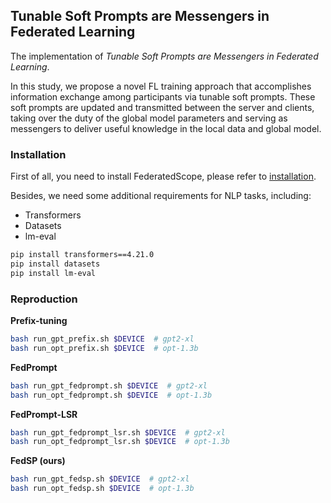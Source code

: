 ## Tunable Soft Prompts are Messengers in Federated Learning
The implementation of *Tunable Soft Prompts are Messengers in Federated Learning*.

In this study, we propose a novel FL training approach that accomplishes information exchange among participants via tunable soft prompts.
These soft prompts are updated and transmitted between the server and clients, taking over the duty of the global model parameters and serving as messengers to deliver useful knowledge in the local data and global model.

### Installation
First of all, you need to install FederatedScope, please refer to [installation](https://github.com/alibaba/FederatedScope#step-1-installation).

Besides, we need some additional requirements for NLP tasks, including:
* Transformers
* Datasets
* lm-eval

```bash
pip install transformers==4.21.0
pip install datasets
pip install lm-eval
```

### Reproduction
**Prefix-tuning**
```bash
bash run_gpt_prefix.sh $DEVICE  # gpt2-xl
bash run_opt_prefix.sh $DEVICE  # opt-1.3b
```

**FedPrompt**
```bash
bash run_gpt_fedprompt.sh $DEVICE  # gpt2-xl
bash run_opt_fedprompt.sh $DEVICE  # opt-1.3b
```

**FedPrompt-LSR**
```bash
bash run_gpt_fedprompt_lsr.sh $DEVICE  # gpt2-xl
bash run_opt_fedprompt_lsr.sh $DEVICE  # opt-1.3b
```

**FedSP (ours)**
```bash
bash run_gpt_fedsp.sh $DEVICE  # gpt2-xl
bash run_opt_fedsp.sh $DEVICE  # opt-1.3b
```

